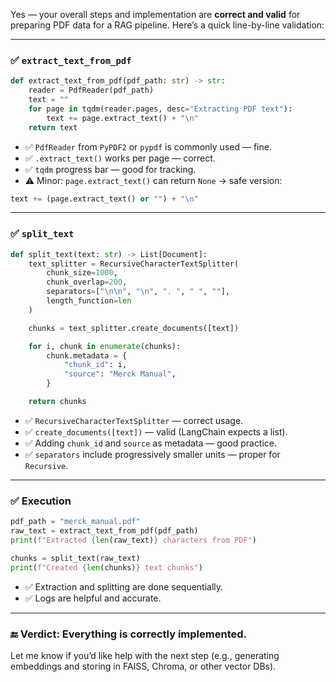 Yes — your overall steps and implementation are **correct and valid** for preparing PDF data for a RAG pipeline. Here’s a quick line-by-line validation:

---

### ✅ `extract_text_from_pdf`

```python
def extract_text_from_pdf(pdf_path: str) -> str:
    reader = PdfReader(pdf_path)
    text = ""
    for page in tqdm(reader.pages, desc="Extracting PDF text"):
        text += page.extract_text() + "\n"
    return text
```

* ✅ `PdfReader` from `PyPDF2` or `pypdf` is commonly used — fine.
* ✅ `.extract_text()` works per page — correct.
* ✅ `tqdm` progress bar — good for tracking.
* ⚠️ Minor: `page.extract_text()` can return `None` → safe version:

```python
text += (page.extract_text() or "") + "\n"
```

---

### ✅ `split_text`

```python
def split_text(text: str) -> List[Document]:
    text_splitter = RecursiveCharacterTextSplitter(
        chunk_size=1000,
        chunk_overlap=200,
        separators=["\n\n", "\n", ". ", " ", ""],
        length_function=len
    )

    chunks = text_splitter.create_documents([text])

    for i, chunk in enumerate(chunks):
        chunk.metadata = {
            "chunk_id": i,
            "source": "Merck Manual",
        }

    return chunks
```

* ✅ `RecursiveCharacterTextSplitter` — correct usage.
* ✅ `create_documents([text])` — valid (LangChain expects a list).
* ✅ Adding `chunk_id` and `source` as metadata — good practice.
* ✅ `separators` include progressively smaller units — proper for `Recursive`.

---

### ✅ Execution

```python
pdf_path = "merck_manual.pdf"
raw_text = extract_text_from_pdf(pdf_path)
print(f"Extracted {len(raw_text)} characters from PDF")

chunks = split_text(raw_text)
print(f"Created {len(chunks)} text chunks")
```

* ✅ Extraction and splitting are done sequentially.
* ✅ Logs are helpful and accurate.

---

### 🔚 Verdict: **Everything is correctly implemented.**

Let me know if you’d like help with the next step (e.g., generating embeddings and storing in FAISS, Chroma, or other vector DBs).
